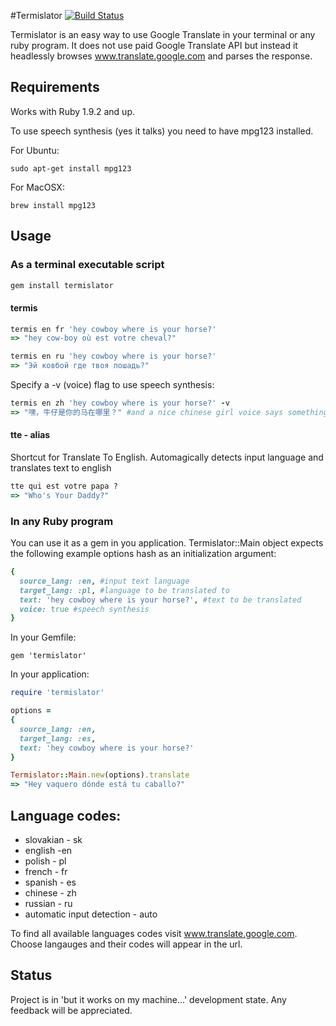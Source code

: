 #Termislator [![Build Status](https://travis-ci.org/pawurb/termislator.png)](https://travis-ci.org/pawurb/termislator)


Termislator is an easy way to use Google Translate in your terminal or any ruby program. It does not use paid Google Translate API but instead it headlessly browses www.translate.google.com and parses the response.

## Requirements

Works with Ruby 1.9.2 and up.

To use speech synthesis (yes it talks) you need to have mpg123 installed.

For Ubuntu:
    
    sudo apt-get install mpg123

For MacOSX:
    
    brew install mpg123
    
## Usage

### As a terminal executable script
```ruby
gem install termislator
```
#### termis

```ruby
termis en fr 'hey cowboy where is your horse?'
=> "hey cow-boy où est votre cheval?"

termis en ru 'hey cowboy where is your horse?'
=> "Эй ковбой где твоя лошадь?"
```
Specify a -v (voice) flag to use speech synthesis:
``` ruby
termis en zh 'hey cowboy where is your horse?' -v
=> "嘿，牛仔是你的马在哪里？" #and a nice chinese girl voice says something about a horse
```

#### tte - alias

Shortcut for Translate To English. Automagically detects input language and translates text to english
``` ruby
tte qui est votre papa ?
=> "Who's Your Daddy?"
```

### In any Ruby program

You can use it as a gem in you application. Termislator::Main object expects the following example options hash as an initialization argument:
``` ruby
{
  source_lang: :en, #input text language
  target_lang: :pl, #language to be translated to
  text: 'hey cowboy where is your horse?', #text to be translated
  voice: true #speech synthesis
}
```

In your Gemfile:

    gem 'termislator'

In your application:
``` ruby
require 'termislator'

options =
{
  source_lang: :en,
  target_lang: :es,
  text: 'hey cowboy where is your horse?'
}

Termislator::Main.new(options).translate
=> "Hey vaquero dónde está tu caballo?"
```

## Language codes:
* slovakian - sk
* english -en
* polish - pl
* french - fr
* spanish - es
* chinese - zh
* russian - ru
* automatic input detection - auto

To find all available languages codes visit www.translate.google.com. Choose langauges and their codes will appear in the url.

## Status

Project is in 'but it works on my machine...' development state. Any feedback will be appreciated.










